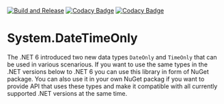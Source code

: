 [![Build and Release](https://github.com/OlegRa/System.DateTimeOnly/actions/workflows/release.yml/badge.svg)](https://github.com/OlegRa/System.DateTimeOnly/actions/workflows/release.yml)
[![Codacy Badge](https://app.codacy.com/project/badge/Grade/37aac9b569e347d591f1648ff2793092)](https://www.codacy.com/gh/OlegRa/System.DateTimeOnly/dashboard?utm_source=github.com&amp)
[![Codacy Badge](https://app.codacy.com/project/badge/Coverage/37aac9b569e347d591f1648ff2793092)](https://www.codacy.com/gh/OlegRa/System.DateTimeOnly/dashboard?utm_source=github.com)

# System.DateTimeOnly

The .NET 6 introduced two new data types `DateOnly` and `TimeOnly` that can be used in various scenarious. If you want to use the same types in the .NET versions below to .NET 6 you can use this library in form of NuGet package. You can also use it in your own NuGet packag if you want to provide API that uses these types and make it compatible with all currently supported .NET versions at the same time.

